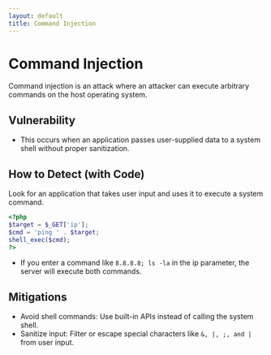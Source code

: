 ```yaml
---
layout: default
title: Command Injection
---
```

# Command Injection

Command injection is an attack where an attacker can execute arbitrary commands on the host operating system.

## Vulnerability
- This occurs when an application passes user-supplied data to a system shell without proper sanitization.

## How to Detect (with Code)
Look for an application that takes user input and uses it to execute a system command.
```php
<?php
$target = $_GET['ip'];
$cmd = 'ping ' . $target;
shell_exec($cmd);
?>
```
- If you enter a command like `8.8.8.8; ls -la` in the ip parameter, the server will execute both commands.

## Mitigations
- Avoid shell commands: Use built-in APIs instead of calling the system shell.
- Sanitize input: Filter or escape special characters like `&, |, ;, and |` from user input.